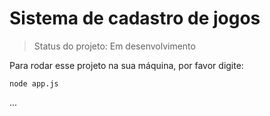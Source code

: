 # Sistema de cadastro de jogos

> Status do projeto: Em desenvolvimento

Para rodar esse projeto na sua máquina, por favor digite:

```
node app.js
```
...
